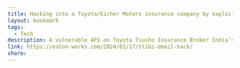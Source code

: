 ```yaml
---
title: Hacking into a Toyota/Eicher Motors insurance company by exploiting their premium calculator website
layout: bookmark
tags:
  - Tech
description: A vulnerable API on Toyota Tsusho Insurance Broker India’s premium calculator website exposed Microsoft corporate cloud credentials.
link: https://eaton-works.com/2024/01/17/ttibi-email-hack/
share:
---
```


